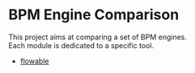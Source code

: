 # BPM Engine Comparison

This project aims at comparing a set of BPM engines.  
Each module is dedicated to a specific tool.

* [flowable](./flowable)